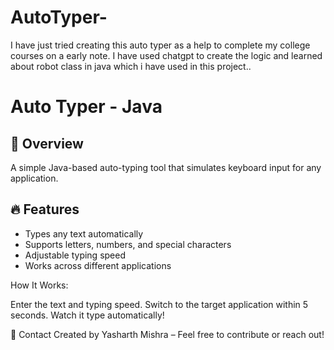 # AutoTyper-
I have just tried creating this auto typer as a help to complete my college courses on a early note. I have used chatgpt to create the logic and learned about robot class in java which i have used in this project..

# Auto Typer - Java

## 🚀 Overview  
A simple Java-based auto-typing tool that simulates keyboard input for any application.

## 🔥 Features  
- Types any text automatically  
- Supports letters, numbers, and special characters  
- Adjustable typing speed  
- Works across different applications  


How It Works:

Enter the text and typing speed.
Switch to the target application within 5 seconds.
Watch it type automatically!

📧 Contact
Created by Yasharth Mishra – Feel free to contribute or reach out!
